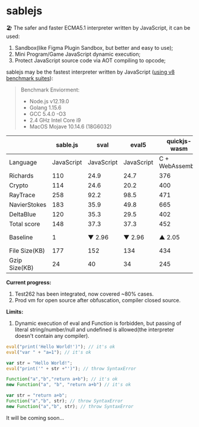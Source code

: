 # sablejs

🏖️ The safer and faster ECMA5.1 interpreter written by JavaScript, it can be used:
1. Sandbox(like Figma Plugin Sandbox, but better and easy to use);
2. Mini Program/Game JavaScript dynamic execution;
3. Protect JavaScript source code via AOT compiling to opcode;

sablejs may be the fastest interpreter written by JavaScript ([using v8 benchmark suites](https://github.com/mozilla/arewefastyet/tree/master/benchmarks/v8-v7)):

> Benchmark Enviorment: 
> * Node.js v12.19.0
> * Golang 1.15.6
> * GCC 5.4.0 -O3
> * 2.4 GHz Intel Core i9
> * MacOS Mojave 10.14.6 (18G6032)

|     | sable.js  | sval  | eval5  | quickjs-wasm  | goja |
|  ----  | ----  | ----  | ----  | ----  |  ----  |
| Language  | JavaScript | JavaScript | JavaScript | C + WebAssembly | Golang |
| Richards  | 110 | 24.9 | 24.7 | 376 |  208 |
| Crypto  | 114 | 24.6 | 20.2 | 400 | 104 |
| RayTrace  | 258 | 92.2 | 98.5 | 471 |  294 |
| NavierStokes  | 183 | 35.9 | 49.8 | 665 |  191 |
| DeltaBlue  | 120 | 35.3 | 29.5 | 402 |  276 |
| Total score  | 148 | 37.3 | 37.3 | 452 | 202 |
| Baseline  | 1 |  ▼ 2.96 | ▼ 2.96 | ▲ 2.05 | ▲ 0.36 |
| File Size(KB)  | 177 | 152 | 134 | 434 | - | - | - |
| Gzip Size(KB) | 24 | 40 | 34 | 245 | - | - | - |

**Current progress:**
1. Test262 has been integrated, now covered ~80% cases.
2. Prod vm for open source after obfuscation, compiler closed source.

**Limits:**
1. Dynamic execution of eval and Function is forbidden, but passing of literal string/number/null and undefined is allowed(the interpreter doesn't contain any compiler).
```javascript
eval("print('Hello World!')"); // it's ok
eval("var " + "a=1"); // it's ok

var str = "Hello World!";
eval("print('" + str +"')"); // throw SyntaxError

Function("a","b","return a+b"); // it's ok
new Function("a", "b", "return a+b") // it's ok

var str = "return a+b";
Function("a","b", str); // throw SyntaxError
new Function("a","b", str); // throw SyntaxError
```

It will be coming soon...
